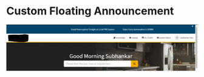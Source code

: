 # Custom Floating Announcement
![Alt Text](https://github.com/Decoder-Paul/ServiceNow-Development/blob/master/Custom%20Announcement%20Widget/announcement_snap.PNG)
